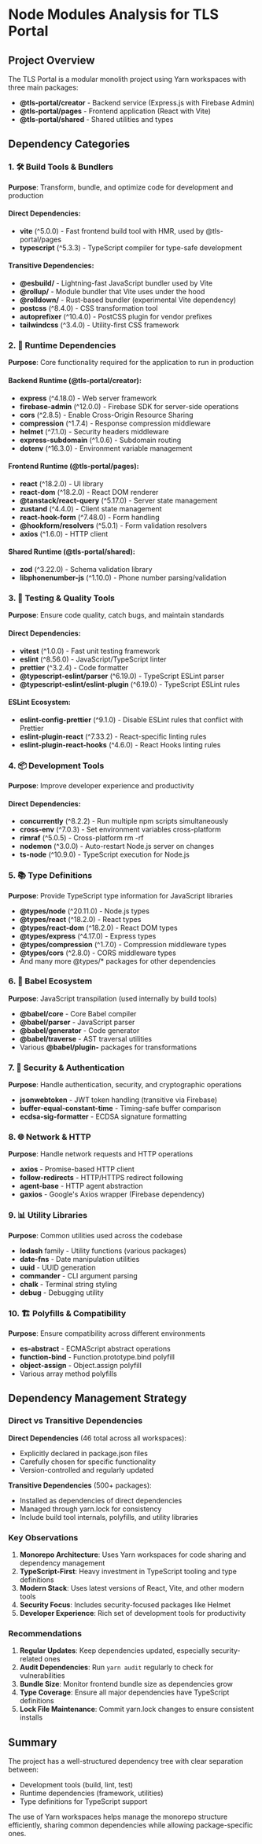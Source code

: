 # Node Modules Analysis for TLS Portal

## Project Overview

The TLS Portal is a modular monolith project using Yarn workspaces with three main packages:
- **@tls-portal/creator** - Backend service (Express.js with Firebase Admin)
- **@tls-portal/pages** - Frontend application (React with Vite)
- **@tls-portal/shared** - Shared utilities and types

## Dependency Categories

### 1. 🛠️ Build Tools & Bundlers

**Purpose**: Transform, bundle, and optimize code for development and production

#### Direct Dependencies:
- **vite** (^5.0.0) - Fast frontend build tool with HMR, used by @tls-portal/pages
- **typescript** (^5.3.3) - TypeScript compiler for type-safe development

#### Transitive Dependencies:
- **@esbuild/** - Lightning-fast JavaScript bundler used by Vite
- **@rollup/** - Module bundler that Vite uses under the hood
- **@rolldown/** - Rust-based bundler (experimental Vite dependency)
- **postcss** (^8.4.0) - CSS transformation tool
- **autoprefixer** (^10.4.0) - PostCSS plugin for vendor prefixes
- **tailwindcss** (^3.4.0) - Utility-first CSS framework

### 2. 🚀 Runtime Dependencies

**Purpose**: Core functionality required for the application to run in production

#### Backend Runtime (@tls-portal/creator):
- **express** (^4.18.0) - Web server framework
- **firebase-admin** (^12.0.0) - Firebase SDK for server-side operations
- **cors** (^2.8.5) - Enable Cross-Origin Resource Sharing
- **compression** (^1.7.4) - Response compression middleware
- **helmet** (^7.1.0) - Security headers middleware
- **express-subdomain** (^1.0.6) - Subdomain routing
- **dotenv** (^16.3.0) - Environment variable management

#### Frontend Runtime (@tls-portal/pages):
- **react** (^18.2.0) - UI library
- **react-dom** (^18.2.0) - React DOM renderer
- **@tanstack/react-query** (^5.17.0) - Server state management
- **zustand** (^4.4.0) - Client state management
- **react-hook-form** (^7.48.0) - Form handling
- **@hookform/resolvers** (^5.0.1) - Form validation resolvers
- **axios** (^1.6.0) - HTTP client

#### Shared Runtime (@tls-portal/shared):
- **zod** (^3.22.0) - Schema validation library
- **libphonenumber-js** (^1.10.0) - Phone number parsing/validation

### 3. 🧪 Testing & Quality Tools

**Purpose**: Ensure code quality, catch bugs, and maintain standards

#### Direct Dependencies:
- **vitest** (^1.0.0) - Fast unit testing framework
- **eslint** (^8.56.0) - JavaScript/TypeScript linter
- **prettier** (^3.2.4) - Code formatter
- **@typescript-eslint/parser** (^6.19.0) - TypeScript ESLint parser
- **@typescript-eslint/eslint-plugin** (^6.19.0) - TypeScript ESLint rules

#### ESLint Ecosystem:
- **eslint-config-prettier** (^9.1.0) - Disable ESLint rules that conflict with Prettier
- **eslint-plugin-react** (^7.33.2) - React-specific linting rules
- **eslint-plugin-react-hooks** (^4.6.0) - React Hooks linting rules

### 4. 📦 Development Tools

**Purpose**: Improve developer experience and productivity

#### Direct Dependencies:
- **concurrently** (^8.2.2) - Run multiple npm scripts simultaneously
- **cross-env** (^7.0.3) - Set environment variables cross-platform
- **rimraf** (^5.0.5) - Cross-platform rm -rf
- **nodemon** (^3.0.0) - Auto-restart Node.js server on changes
- **ts-node** (^10.9.0) - TypeScript execution for Node.js

### 5. 📚 Type Definitions

**Purpose**: Provide TypeScript type information for JavaScript libraries

- **@types/node** (^20.11.0) - Node.js types
- **@types/react** (^18.2.0) - React types
- **@types/react-dom** (^18.2.0) - React DOM types
- **@types/express** (^4.17.0) - Express types
- **@types/compression** (^1.7.0) - Compression middleware types
- **@types/cors** (^2.8.0) - CORS middleware types
- And many more @types/* packages for other dependencies

### 6. 🔧 Babel Ecosystem

**Purpose**: JavaScript transpilation (used internally by build tools)

- **@babel/core** - Core Babel compiler
- **@babel/parser** - JavaScript parser
- **@babel/generator** - Code generator
- **@babel/traverse** - AST traversal utilities
- Various **@babel/plugin-** packages for transformations

### 7. 🔐 Security & Authentication

**Purpose**: Handle authentication, security, and cryptographic operations

- **jsonwebtoken** - JWT token handling (transitive via Firebase)
- **buffer-equal-constant-time** - Timing-safe buffer comparison
- **ecdsa-sig-formatter** - ECDSA signature formatting

### 8. 🌐 Network & HTTP

**Purpose**: Handle network requests and HTTP operations

- **axios** - Promise-based HTTP client
- **follow-redirects** - HTTP/HTTPS redirect following
- **agent-base** - HTTP agent abstraction
- **gaxios** - Google's Axios wrapper (Firebase dependency)

### 9. 📊 Utility Libraries

**Purpose**: Common utilities used across the codebase

- **lodash** family - Utility functions (various packages)
- **date-fns** - Date manipulation utilities
- **uuid** - UUID generation
- **commander** - CLI argument parsing
- **chalk** - Terminal string styling
- **debug** - Debugging utility

### 10. 🏗️ Polyfills & Compatibility

**Purpose**: Ensure compatibility across different environments

- **es-abstract** - ECMAScript abstract operations
- **function-bind** - Function.prototype.bind polyfill
- **object-assign** - Object.assign polyfill
- Various array method polyfills

## Dependency Management Strategy

### Direct vs Transitive Dependencies

**Direct Dependencies** (46 total across all workspaces):
- Explicitly declared in package.json files
- Carefully chosen for specific functionality
- Version-controlled and regularly updated

**Transitive Dependencies** (500+ packages):
- Installed as dependencies of direct dependencies
- Managed through yarn.lock for consistency
- Include build tool internals, polyfills, and utility libraries

### Key Observations

1. **Monorepo Architecture**: Uses Yarn workspaces for code sharing and dependency management
2. **TypeScript-First**: Heavy investment in TypeScript tooling and type definitions
3. **Modern Stack**: Uses latest versions of React, Vite, and other modern tools
4. **Security Focus**: Includes security-focused packages like Helmet
5. **Developer Experience**: Rich set of development tools for productivity

### Recommendations

1. **Regular Updates**: Keep dependencies updated, especially security-related ones
2. **Audit Dependencies**: Run `yarn audit` regularly to check for vulnerabilities
3. **Bundle Size**: Monitor frontend bundle size as dependencies grow
4. **Type Coverage**: Ensure all major dependencies have TypeScript definitions
5. **Lock File Maintenance**: Commit yarn.lock changes to ensure consistent installs

## Summary

The project has a well-structured dependency tree with clear separation between:
- Development tools (build, lint, test)
- Runtime dependencies (framework, utilities)
- Type definitions for TypeScript support

The use of Yarn workspaces helps manage the monorepo structure efficiently, sharing common dependencies while allowing package-specific ones.